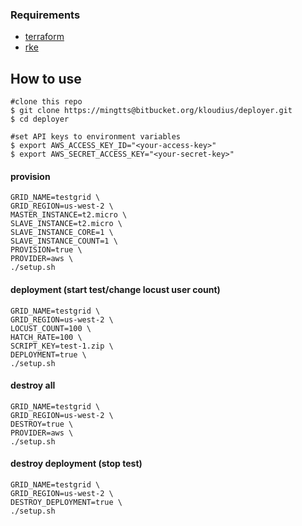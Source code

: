 ### Requirements

- [terraform](https://terraform.io)
- [rke](https://rancher.com/docs/rke/latest/en/installation/)


## How to use
```console
#clone this repo
$ git clone https://mingtts@bitbucket.org/kloudius/deployer.git
$ cd deployer

#set API keys to environment variables
$ export AWS_ACCESS_KEY_ID="<your-access-key>"
$ export AWS_SECRET_ACCESS_KEY="<your-secret-key>" 
```

#### provision
```
GRID_NAME=testgrid \
GRID_REGION=us-west-2 \
MASTER_INSTANCE=t2.micro \
SLAVE_INSTANCE=t2.micro \
SLAVE_INSTANCE_CORE=1 \
SLAVE_INSTANCE_COUNT=1 \
PROVISION=true \
PROVIDER=aws \
./setup.sh
```

#### deployment (start test/change locust user count)
```
GRID_NAME=testgrid \
GRID_REGION=us-west-2 \
LOCUST_COUNT=100 \
HATCH_RATE=100 \
SCRIPT_KEY=test-1.zip \
DEPLOYMENT=true \
./setup.sh
```

#### destroy all
```
GRID_NAME=testgrid \
GRID_REGION=us-west-2 \
DESTROY=true \
PROVIDER=aws \
./setup.sh
```

#### destroy deployment (stop test)
```
GRID_NAME=testgrid \
GRID_REGION=us-west-2 \
DESTROY_DEPLOYMENT=true \
./setup.sh
```